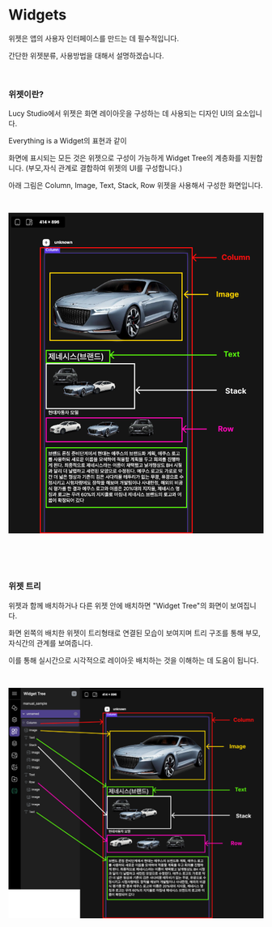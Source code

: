 # Widgets


위젯은 앱의 사용자 인터페이스를 만드는 데 필수적입니다.

간단한 위젯분류, 사용방법을 대해서 설명하겠습니다.

<br />


### 위젯이란?

Lucy Studio에서 위젯은 화면 레이아웃을 구성하는 데 사용되는 디자인 UI의 요소입니다.

Everything is a Widget의 표현과 같이

화면에 표시되는 모든 것은 위젯으로 구성이 가능하게 Widget Tree의 계층화를 지원합니다.
(부모,자식 관계로 결합하여 위젯의 UI를 구성합니다.)

아래 그림은 Column, Image, Text, Stack, Row 위젯을 사용해서 구성한 화면입니다.

<br />

![](../../../assets/plate_tabbar/widget1.png)

<br />
<br />
<br />

### 위젯 트리

위젯과 함께 배치하거나 다른 위젯 안에 배치하면 "Widget Tree"의 화면이 보여집니다.

화면 왼쪽의 배치한 위젯이 트리형태로 연결된 모습이 보여지며 트리 구조를 통해 부모, 자식간의 관계를 보여줍니다.

이를 통해 실시간으로 시각적으로 레이아웃 배치하는 것을 이해하는 데 도움이 됩니다.

<br />

![](../../../assets/plate_tabbar/widget2.png)


